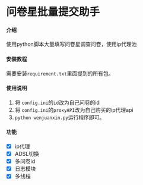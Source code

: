 <br/>  
  
# 问卷星批量提交助手

#### 介绍
使用python脚本大量填写问卷星调查问卷，使用ip代理池

#### 安装教程
需要安装`requirement.txt`里面提到的所有包。

#### 使用说明
1.  将 `config.ini`的`id`改为自己问卷的id
2.  将 `config.ini`的`proxyAPI`改为自己购买的ip代理api
3. `python wenjuanxin.py`运行程序即可。

#### 功能  
- [x] ip代理
- [x] ADSL切换
- [x] 多问卷id
- [x] 日志模块
- [x] 多线程  